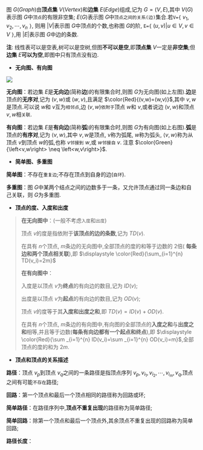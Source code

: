 图 $G(Graph)$由**顶点集** $V(Vertex)$和**边集** $E(Edge)$组成,记为 $G=(V,E)$,其中 $V(G)$表示图 $G$中`顶点`的有限非空集; $E(G)$表示图 $G$中`顶点之间的关系(边)`集合.若`V={` $v_1,v_2,\cdots,v_n$ `}`, 则用 $\left| V\right|$表示图 $G$中顶点的个数,也称图 $G$的阶, `E={` $(u,v) | u \in V,v\in V$ `}`,用 $\left| E \right|$表示图 $G$中边的条数.

**注**: 线性表可以是空表,树可以是空树,但图**不可以是空**,即**顶点集** $V$一定是**非空集**;但**边集** $E$**可以为空**,即图中只有顶点没有边.

* **无向图、有向图**

![](https://cdn.acwing.com/media/article/image/2023/09/01/85276_f5fabcd248-20230901103325.png) 

**无向图**：若边集 $E$是**无向边**(简称**边**)的有限集合时,则图 $G$为无向图(如上左图).**边**是顶点的**无序对**,记为 $(v,w)$或 $(w,v)$,且满足 $\color{Red}{(v,w)=(w,v)}$,其中 $v,w$是顶点.可以说 $w$和 $v$互为`相邻点`,边 $(v,w)$`依附于`顶点 $w$和 $v$,或者说边 $(v,w)$和顶点 $v,w$相`关联`.

**有向图**：若边集 $E$是**有向边**(简称**弧**)的有限集合时,则图 $G$为有向图(如上右图).**弧**是顶点的**有序对**,记为 $\left<v,w\right>$,其中 $v,w$是顶点, $v$称为弧尾, $w$称为弧头, $\left<v,w\right>$称为从顶点 $v$到顶点 $w$的弧,也称 $v$`邻接到` $w$,或 $w$`邻接自` $v$. 注意 $\color{Green}{\left<v,w\right> \neq \left<w,v\right>}$.

* **简单图、多重图**

**简单图**：不存在`重复边`;不存在顶点到自身的边(`自环`).

**多重图**：图 $G$中某两个结点之间的边数多于一条，又允许顶点通过同一条边和自己关联，则 $G$为多重图.

* **顶点的度、入度和出度**

> **在无向图中**：(一般不考虑`入度`和`出度`)
>
> 顶点 $v$的度是指依附于**该顶点的边的条数**,记为 $TD(v)$.
>
> 在具有 $n$个顶点, $m$条边的无向图中,全部顶点的度的和等于边数的 $2$倍( **每条边和两个顶点相关联**),即 $\displaystyle \color{Red}{\sum_{i=1}^{n} TD(v_i)=2m}$
>
> **在有向图中**：
>
> 入度是以顶点 $v$为**终点**的有向边的数目,记为 $ID(v)$;
>
> 出度是以顶点 $v$为**起点**的有向边的数目,记为 $OD(v)$;
>
> 顶点 $v$的度等于其**入度和出度之和**,即 $TD(v)=ID(v)+OD(v)$.
>
> 在具有 $n$个顶点, $m$条边的有向图中,有向图的全部顶点的**入度之和**与**出度之和**相等,并且等于边数(**每条有向边都有一个起点和终点**),即 $\displaystyle \color{Red}{\sum _{i=1}^{n} ID(v_i)=\sum _{i=1}^{n} OD(v_i)=m}$,全部顶点的度的和为 $2m$.

* **顶点和顶点的关系描述**

**路径**：顶点 $v_p$到顶点 $v_q$之间的一条路径是指顶点序列 $v_p,v_{i_1},v_{i_2},\cdots,v_{i_m},v_q$,顶点之间有可能`不存在`路径;

**回路**：第一个顶点和最后一个顶点相同的路径称为回路或环;

**简单路径**：在路径序列中,**顶点不重复出现**的路径称为简单路径;

**简单回路**：除第一个顶点和最后一个顶点外,其余顶点不重复出现的回路称为简单回路;

**路径长度**：

